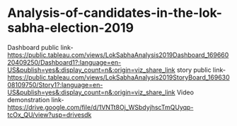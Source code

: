# Analysis-of-candidates-in-the-lok-sabha-election-2019
Dashboard public link- https://public.tableau.com/views/LokSabhaAnalysis2019Dashboard_16966020409250/Dashboard1?:language=en-US&publish=yes&:display_count=n&:origin=viz_share_link
story public link- https://public.tableau.com/views/LokSabhaAnalysis2019StoryBoard_16963008109750/Story1?:language=en-US&publish=yes&:display_count=n&:origin=viz_share_link
Video demonstration link- https://drive.google.com/file/d/1VNTt8Oj_WSbdyjhscTmQUyqp-tcOx_QU/view?usp=drivesdk
